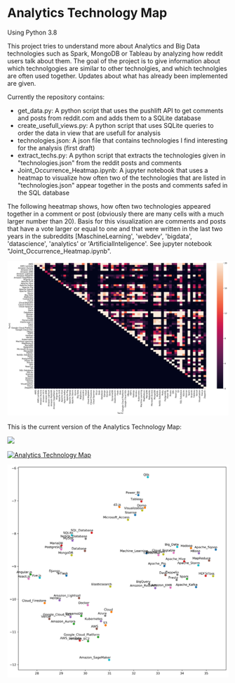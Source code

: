 # Analytics Technology Map

Using Python 3.8

This project tries to understand more about Analytics and Big Data technologies such as Spark, MongoDB or Tableau by analyzing how reddit users talk about them. The goal of the project is to give information about which technolgogies are similar to other technolgies, and which technolgies are often used together. Updates about what has already been implemented are given.

Currently the repository contains:

  - get_data.py:     A python script that uses the pushlift API to get comments and posts from reddit.com and adds them to a SQLite database
  - create_usefull_views.py:     A python script that uses SQLite queries to order the data in view that are usefull for analysis
  - technologies.json:     A json file that contains technologies I find interesting for the analysis (first draft)
  - extract_techs.py:     A python script that extracts the technologies given in "technologies.json" from the reddit posts and comments
  - Joint_Occurrence_Heatmap.ipynb:	A jupyter notebook that uses a heatmap to visualize how often two of the technologies that are listed in "technologies.json" appear together in the posts and comments safed in the SQL database 

The following heeatmap shows, how often two technologies appeared together in a comment or post (obviously there are many cells with a much larger number than 20). Basis for this visualization are comments and posts that have a vote larger or equal to one and that were written in the last two years in the subreddits [MaschineLearning', 'webdev', 'bigdata', 'datascience', 'analytics' or  'ArtificialInteligence'. See jupyter notebook "Joint_Occurrence_Heatmap.ipynb".

![Technology Heatmap](https://github.com/HannoMaximilian/AnalyticsTechnologyMap/blob/master/Visualizations/heatmap.png)

This is the current version of the Analytics Technology Map:

[<img src="http://www.google.com.au/images/nav_logo7.png">](http://google.com.au/)

[![Analytics Technology Map](http://www.google.com.au/images/nav_logo7.png)](http://google.com.au/)

![Analytics Technology Map](https://github.com/HannoMaximilian/AnalyticsTechnologyMap/blob/master/Visualizations/3D_iter50_perplex30.png)

